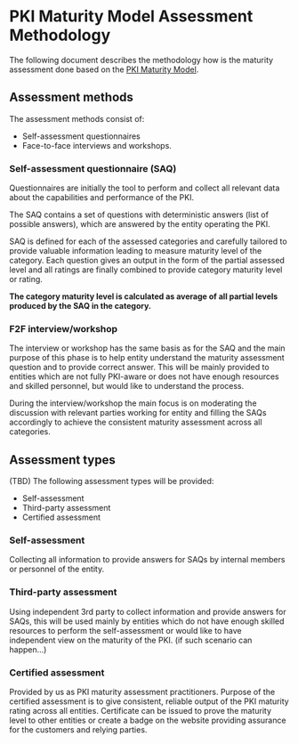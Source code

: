 # PKI Maturity Model Assessment Methodology

The following document describes the methodology how is the maturity assessment done based on the [PKI Maturity Model](../model/pkimm.md).

## Assessment methods

The assessment methods consist of:
- Self-assessment questionnaires
- Face-to-face interviews and workshops.

### Self-assessment questionnaire (SAQ)

Questionnaires are initially the tool to perform and collect all relevant data about the capabilities and performance of the PKI.

The SAQ contains a set of questions with deterministic answers (list of possible answers), which are answered by the entity operating the PKI.

SAQ is defined for each of the assessed categories and carefully tailored to provide valuable information leading to measure maturity level of the category. Each question gives an output in the form of the partial assessed level and all ratings are finally combined to provide category maturity level or rating.

**The category maturity level is calculated as average of all partial levels produced by the SAQ in the category.**

### F2F interview/workshop

The interview or workshop has the same basis as for the SAQ and the main purpose of this phase is to help entity understand the maturity assessment question and to provide correct answer. This will be mainly provided to entities which are not fully PKI-aware or does not have enough resources and skilled personnel, but would like to understand the process.

During the interview/workshop the main focus is on moderating the discussion with relevant parties working for entity and filling the SAQs accordingly to achieve the consistent maturity assessment across all categories.

## Assessment types

(TBD)
The following assessment types will be provided:
- Self-assessment
- Third-party assessment
- Certified assessment

### Self-assessment

Collecting all information to provide answers for SAQs by internal members or personnel of the entity.

### Third-party assessment

Using independent 3rd party to collect information and provide answers for SAQs, this will be used mainly by entities which do not have enough skilled resources to perform the self-assessment or would like to have independent view on the maturity of the PKI. (if such scenario can happen...)

### Certified assessment

Provided by us as PKI maturity assessment practitioners. Purpose of the certified assessment is to give consistent, reliable output of the PKI maturity rating across all entities. Certificate can be issued to prove the maturity level to other entities or create a badge on the website providing assurance for the customers and relying parties.